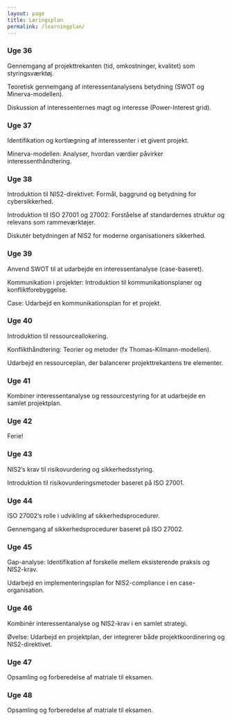 ```yaml
---
layout: page
title: Læringsplan
permalink: /learningplan/
---
```


### Uge 36
Gennemgang af projekttrekanten (tid, omkostninger, kvalitet) som styringsværktøj.

Teoretisk gennemgang af interessentanalysens betydning (SWOT og Minerva-modellen).

Diskussion af interessenternes magt og interesse (Power-Interest grid).

### Uge 37
Identifikation og kortlægning af interessenter i et givent projekt.

Minerva-modellen: Analyser, hvordan værdier påvirker interessenthåndtering.

### Uge 38
Introduktion til NIS2-direktivet: Formål, baggrund og betydning for cybersikkerhed.

Introduktion til ISO 27001 og 27002: Forståelse af standardernes struktur og relevans som rammeværktøjer.

Diskutér betydningen af NIS2 for moderne organisationers sikkerhed.

### Uge 39
Anvend SWOT til at udarbejde en interessentanalyse (case-baseret).

Kommunikation i projekter: Introduktion til kommunikationsplaner og konfliktforebyggelse.

Case: Udarbejd en kommunikationsplan for et projekt.

### Uge 40
Introduktion til ressourceallokering.

Konflikthåndtering: Teorier og metoder (fx Thomas-Kilmann-modellen).

Udarbejd en ressourceplan, der balancerer projekttrekantens tre elementer.

### Uge 41
Kombiner interessentanalyse og ressourcestyring for at udarbejde en samlet projektplan.

### Uge 42
Ferie!

### Uge 43
NIS2’s krav til risikovurdering og sikkerhedsstyring.

Introduktion til risikovurderingsmetoder baseret på ISO 27001.

### Uge 44
ISO 27002’s rolle i udvikling af sikkerhedsprocedurer.

Gennemgang af sikkerhedsprocedurer baseret på ISO 27002.

### Uge 45
Gap-analyse: Identifikation af forskelle mellem eksisterende praksis og NIS2-krav.

Udarbejd en implementeringsplan for NIS2-compliance i en case-organisation.

### Uge 46
Kombinér interessentanalyse og NIS2-krav i en samlet strategi.

Øvelse: Udarbejd en projektplan, der integrerer både projektkoordinering og NIS2-direktivet.

### Uge 47
Opsamling og forberedelse af matriale til eksamen.

### Uge 48
Opsamling og forberedelse af matriale til eksamen.
